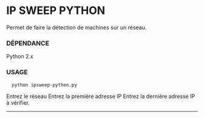 # IP SWEEP PYTHON

Permet de faire la détection de machines sur un réseau.

### DÉPENDANCE

Python 2.x

### USAGE

      python ipsweep-python.py

Entrez le réseau
Entrez la première adresse IP
Entrez la dernière adresse IP à vérifier.

---
